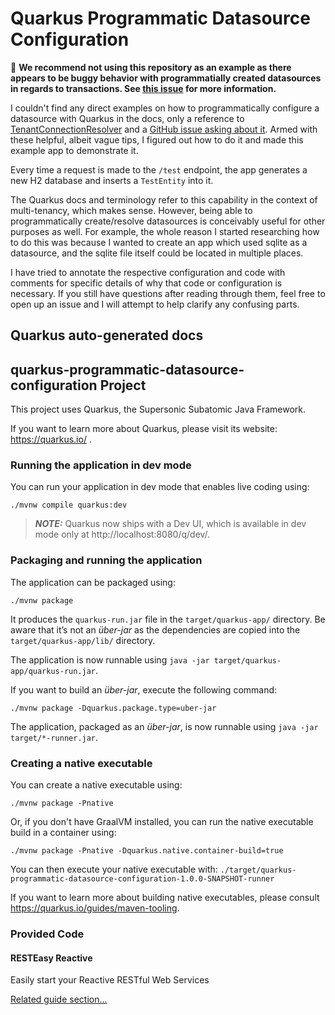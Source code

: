 # Quarkus Programmatic Datasource Configuration

:rotating_light: **We recommend not using this repository as an example as there appears to be buggy behavior with programmatially created datasources in regards to transactions. See [this issue](https://github.com/HamburgChimps/quarkus-programmatic-datasource-configuration/issues/1) for more information.**

I couldn't find any direct examples on how to programmatically configure a datasource with Quarkus in the docs, only
a reference to [TenantConnectionResolver][0] and a [GitHub issue asking about it][1]. Armed with these helpful, albeit
vague tips, I figured out how to do it and made this example app to demonstrate it.

Every time a request is made to the `/test` endpoint, the app generates a new H2 database and inserts a `TestEntity` into it.

The Quarkus docs and terminology refer to this capability in the context of multi-tenancy, which makes sense. However, being
able to programmatically create/resolve datasources is conceivably useful for other purposes as well. For example, the whole
reason I started researching how to do this was because I wanted to create an app which used sqlite as a datasource, and the sqlite
file itself could be located in multiple places.

I have tried to annotate the respective configuration and code with comments for specific details of why that code or configuration is
necessary. If you still have questions after reading through them, feel free to open up an issue and I will attempt
to help clarify any confusing parts.

[0]: https://quarkus.io/guides/hibernate-orm#programmatically-resolving-tenants-connections
[1]: https://github.com/quarkusio/quarkus/issues/7019

## Quarkus auto-generated docs

## quarkus-programmatic-datasource-configuration Project

This project uses Quarkus, the Supersonic Subatomic Java Framework.

If you want to learn more about Quarkus, please visit its website: https://quarkus.io/ .

### Running the application in dev mode

You can run your application in dev mode that enables live coding using:
```shell script
./mvnw compile quarkus:dev
```

> **_NOTE:_**  Quarkus now ships with a Dev UI, which is available in dev mode only at http://localhost:8080/q/dev/.

### Packaging and running the application

The application can be packaged using:
```shell script
./mvnw package
```
It produces the `quarkus-run.jar` file in the `target/quarkus-app/` directory.
Be aware that it’s not an _über-jar_ as the dependencies are copied into the `target/quarkus-app/lib/` directory.

The application is now runnable using `java -jar target/quarkus-app/quarkus-run.jar`.

If you want to build an _über-jar_, execute the following command:
```shell script
./mvnw package -Dquarkus.package.type=uber-jar
```

The application, packaged as an _über-jar_, is now runnable using `java -jar target/*-runner.jar`.

### Creating a native executable

You can create a native executable using: 
```shell script
./mvnw package -Pnative
```

Or, if you don't have GraalVM installed, you can run the native executable build in a container using: 
```shell script
./mvnw package -Pnative -Dquarkus.native.container-build=true
```

You can then execute your native executable with: `./target/quarkus-programmatic-datasource-configuration-1.0.0-SNAPSHOT-runner`

If you want to learn more about building native executables, please consult https://quarkus.io/guides/maven-tooling.

### Provided Code

#### RESTEasy Reactive

Easily start your Reactive RESTful Web Services

[Related guide section...](https://quarkus.io/guides/getting-started-reactive#reactive-jax-rs-resources)

